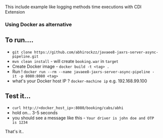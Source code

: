 ###
This include example like logging methods time executions with CDI Extension


### Using Docker as alternative

## To run....

- `git clone https://github.com/abhirockzz/javaee8-jaxrs-server-async-pipeline.git` 
- `mvn clean install` - will create `booking.war` in `target`
- Create Docker image - `docker build -t <tag> .`
- Run ! `docker run --rm --name javaee8-jaxrs-server-async-pipeline -it -p 8080:8080 <tag>`
- what's your Docker host IP ? `docker-machine ip` e.g. 192.168.99.100 

## Test it...

- `curl http://<docker_host_ip>:8080/booking/cabs/abhi`
- hold on... 3-5 seconds
- you should see a message like this - `Your driver is john doe and OTP is 1234`

That's it..